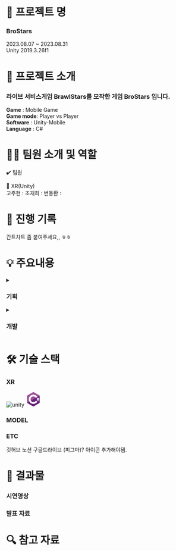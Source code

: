 # 📖 프로젝트 명
### BroStars   
   
2023.08.07 ~ 2023.08.31   
Unity 2019.3.26f1    

# 📃 프로젝트 소개

### 라이브 서비스게임 BrawlStars를 모작한 게임 BroStars 입니다.

**Game** : Mobile Game  
**Game mode**: Player vs Player     
**Software** : Unity-Mobile  
**Language** : C#   

# 👩‍🔧 팀원 소개 및 역할

✔️ 팀원   

🔹 XR(Unity)   
고주현 :
조재희 : 
변동환 :    
    

# 📅 진행 기록

간트차트 좀 붙여주세요,, ㅎㅎ


# 💡 주요내용

<details>
<summary>   
 
### 기획
</summary>
   토글 안 내용
</details>

<details>
<summary>      
 
### 개발
</summary>
내용
</details>



# 🛠 기술 스택   
### XR
 <img src="https://www.vectorlogo.zone/logos/unity3d/unity3d-icon.svg" alt="unity" width="40" height="40"/> <img src="https://raw.githubusercontent.com/devicons/devicon/master/icons/csharp/csharp-original.svg" alt="csharp" width="40" height="40"/>

### MODEL


### ETC
깃허브 노션 구글드라이브 (피그마)? 아이콘 추가해야됌.

# 📃 결과물   
### 시연영상


### 발표 자료   


# 🔍 참고 자료   
